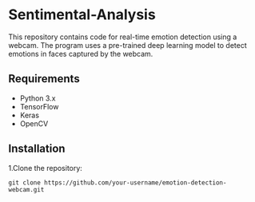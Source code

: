 # Sentimental-Analysis

This repository contains code for real-time emotion detection using a webcam. The program uses a pre-trained deep learning model to detect emotions in faces captured by the webcam.

## Requirements
* Python 3.x
* TensorFlow
* Keras
* OpenCV

## Installation
1.Clone the repository:

``` git clone https://github.com/your-username/emotion-detection-webcam.git ```
